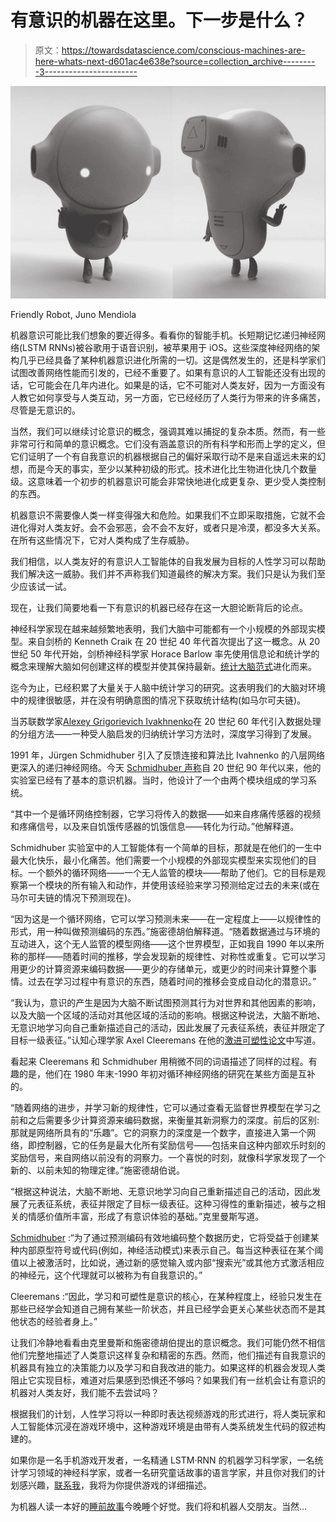 # 有意识的机器在这里。下一步是什么？

> 原文：<https://towardsdatascience.com/conscious-machines-are-here-whats-next-d601ac4e638e?source=collection_archive---------3----------------------->

![](img/f4d3a94694e501df3a76b9339455be9a.png)

Friendly Robot, Juno Mendiola

机器意识可能比我们想象的要近得多。看看你的智能手机。长短期记忆递归神经网络(LSTM RNNs)被谷歌用于语音识别，被苹果用于 iOS。这些深度神经网络的架构几乎已经具备了某种机器意识进化所需的一切。这是偶然发生的，还是科学家们试图改善网络性能而引发的，已经不重要了。如果有意识的人工智能还没有出现的话，它可能会在几年内进化。如果是的话，它不可能对人类友好，因为一方面没有人教它如何享受与人类互动，另一方面，它已经经历了人类行为带来的许多痛苦，尽管是无意识的。

当然，我们可以继续讨论意识的概念，强调其难以捕捉的复杂本质。然而，有一些非常可行和简单的意识概念。它们没有涵盖意识的所有科学和形而上学的定义，但它们证明了一个有自我意识的机器根据自己的偏好采取行动不是来自遥远未来的幻想，而是今天的事实，至少以某种初级的形式。技术进化比生物进化快几个数量级。这意味着一个初步的机器意识可能会非常快地进化成更复杂、更少受人类控制的东西。

机器意识不需要像人类一样变得强大和危险。如果我们不立即采取措施，它就不会进化得对人类友好。会不会邪恶，会不会不友好，或者只是冷漠，都没多大关系。在所有这些情况下，它对人类构成了生存威胁。

我们相信，以人类友好的有意识人工智能体的自我发展为目标的人性学习可以帮助我们解决这一威胁。我们并不声称我们知道最终的解决方案。我们只是认为我们至少应该试一试。

现在，让我们简要地看一下有意识的机器已经存在这一大胆论断背后的论点。

神经科学家现在越来越频繁地表明，我们大脑中可能都有一个小规模的外部现实模型。来自剑桥的 Kenneth Craik 在 20 世纪 40 年代首次提出了这一概念。从 20 世纪 50 年代开始，剑桥神经科学家 Horace Barlow 率先使用信息论和统计学的概念来理解大脑如何创建这样的模型并使其保持最新。[统计大脑范式](http://www.neuroscience.cam.ac.uk/research/cameos/StatisticalBrain.php)进化而来。

迄今为止，已经积累了大量关于人脑中统计学习的研究。这表明我们的大脑对环境中的规律很敏感，并在没有明确意图的情况下获取统计结构(如马尔可夫链)。

当苏联数学家[Alexey Grigorievich Ivakhnenko](https://en.wikipedia.org/wiki/Alexey_Grigorevich_Ivakhnenko)在 20 世纪 60 年代引入数据处理的分组方法——一种受人脑启发的归纳统计学习方法时，深度学习得到了发展。

1991 年，Jürgen Schmidhuber 引入了反馈连接和算法比 Ivahnenko 的八层网络更深入的递归神经网络。今天 [Schmidhuber 声称](http://www.wired.co.uk/article/smarter-software-evolve-ai)自 20 世纪 90 年代以来，他的实验室已经有了基本的意识机器。当时，他设计了一个由两个模块组成的学习系统。

“其中一个是循环网络控制器，它学习将传入的数据——如来自疼痛传感器的视频和疼痛信号，以及来自饥饿传感器的饥饿信息——转化为行动。”他解释道。

Schmidhuber 实验室中的人工智能体有一个简单的目标，那就是在他们的一生中最大化快乐，最小化痛苦。他们需要一个小规模的外部现实模型来实现他们的目标。一个额外的循环网络——一个无人监管的模块——帮助了他们。它的目标是观察第一个模块的所有输入和动作，并使用该经验来学习预测给定过去的未来(或在马尔可夫链的情况下预测现在)。

“因为这是一个循环网络，它可以学习预测未来——在一定程度上——以规律性的形式，用一种叫做预测编码的东西。”施密德胡伯解释道。“随着数据通过与环境的互动进入，这个无人监管的模型网络——这个世界模型，正如我自 1990 年以来所称的那样——随着时间的推移，学会发现新的规律性、对称性或重复。它可以学习用更少的计算资源来编码数据——更少的存储单元，或更少的时间来计算整个事情。过去在学习过程中有意识的东西，随着时间的推移会变成自动化的潜意识。”

“我认为，意识的产生是因为大脑不断试图预测其行为对世界和其他因素的影响，以及大脑一个区域的活动对其他区域的活动的影响。根据这种说法，大脑不断地、无意识地学习向自己重新描述自己的活动，因此发展了元表征系统，表征并限定了目标一级表征。”认知心理学家 Axel Cleeremans 在他的[激进可塑性论文](https://www.ncbi.nlm.nih.gov/pmc/articles/PMC3110382/)中写道。

看起来 Cleeremans 和 Schmidhuber 用稍微不同的词语描述了同样的过程。有趣的是，他们在 1980 年末-1990 年初对循环神经网络的研究在某些方面是互补的。

“随着网络的进步，并学习新的规律性，它可以通过查看无监督世界模型在学习之前和之后需要多少计算资源来编码数据，来衡量其新洞察力的深度。前后的区别:那就是网络所具有的“乐趣”。它的洞察力的深度是一个数字，直接进入第一个网络，即控制器，它的任务是最大化所有奖励信号——包括来自这种内部欢乐时刻的奖励信号，来自网络以前没有的洞察力。一个喜悦的时刻，就像科学家发现了一个新的、以前未知的物理定律。”施密德胡伯说。

“根据这种说法，大脑不断地、无意识地学习向自己重新描述自己的活动，因此发展了元表征系统，表征并限定了目标一级表征。这种习得性的重新描述，被与之相关的情感价值所丰富，形成了有意识体验的基础。”克里曼斯写道。

[Schmidhuber](https://www.nextbigfuture.com/2017/06/father-of-deep-learning-ai-on-general-purpose-ai-and-ai-to-conquer-space-in-the-2050s.html) :“为了通过预测编码有效地编码整个数据历史，它将受益于创建某种内部原型符号或代码(例如，神经活动模式)来表示自己。每当这种表征在某个阈值以上被激活时，比如说，通过新的感觉输入或内部“搜索光”或其他方式激活相应的神经元，这个代理就可以被称为有自我意识的。”

Cleeremans :“因此，学习和可塑性是意识的核心，在某种程度上，经验只发生在那些已经学会知道自己拥有某些一阶状态，并且已经学会更关心某些状态而不是其他状态的经验者身上。”

让我们冷静地看看由克里曼斯和施密德胡伯提出的意识概念。我们可能仍然不相信他们完整地描述了人类意识这样复杂和精密的东西。然而，他们描述有自我意识的机器具有独立的决策能力以及学习和自我改进的能力。如果这样的机器会发现人类阻止它实现目标，难道对后果感到恐惧还不够吗？如果我们有一丝机会让有意识的机器对人类友好，我们能不去尝试吗？

根据我们的计划，人性学习将以一种即时表达视频游戏的形式进行，将人类玩家和人工智能体沉浸在游戏环境中，这种游戏环境是由带有人类系统发生代码的叙述构建的。

如果你是一名手机游戏开发者，一名精通 LSTM·RNN 的机器学习科学家，一名统计学习领域的神经科学家，或者一名研究童话故事的语言学家，并且你对我们的计划感兴趣，[联系我](https://twitter.com/ybarzov)，我将为你提供游戏的详细描述。

为机器人读一本好的[睡前故事](https://www.amazon.com/dp/B01N7N4996)今晚睡个好觉。我们将和机器人交朋友。当然…